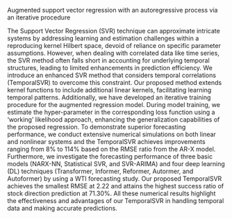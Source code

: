 Augmented support vector regression with an autoregressive process via an iterative procedure

The Support Vector Regression (SVR) technique can approximate intricate systems by addressing learning and estimation challenges within a reproducing kernel Hilbert space, devoid of reliance on specific parameter assumptions. However, when dealing with correlated data like time series, the SVR method often falls short in accounting for underlying temporal structures, leading to limited enhancements in prediction efficiency. We introduce an enhanced SVR method that considers temporal correlations (TemporalSVR) to overcome this constraint. Our proposed method extends kernel functions to include additional linear kernels, facilitating learning temporal patterns. Additionally, we have developed an iterative training procedure for the augmented regression model. During model training, we estimate the hyper-parameter in the corresponding loss function using a ‘working’ likelihood approach, enhancing the generalization capabilities of the proposed regression. To demonstrate superior forecasting performance, we conduct extensive numerical simulations on both linear and nonlinear systems and the TemporalSVR achieves improvements ranging from 8% to 114% based on the RMSE ratio from the AR-X model. Furthermore, we investigate the forecasting performance of three basic models (NARX-NN, Statistical SVR, and SVR-ARIMA) and four deep learning (DL) techniques (Transformer, Informer, Reformer, Autormer, and Autoformer) by using a WTI forecasting study. Our proposed TemporalSVR achieves the smallest RMSE at 2.22 and attains the highest success ratio of stock direction prediction at 71.30%. All these numerical results highlight the effectiveness and advantages of our TemporalSVR in handling temporal data and making accurate predictions.

